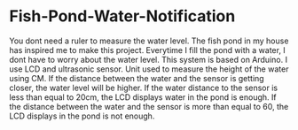 # Fish-Pond-Water-Notification
You dont need a ruler to measure the water level.
The fish pond in my house has inspired me to make this project. Everytime I fill the pond with a water, I dont have to worry about the water level. 
This system is based on Arduino. I use LCD and ultrasonic sensor. Unit used to measure the height of the water using CM.
If the distance between the water and the sensor is getting closer, the water level will be higher.
If the water distance to the sensor is less than equal to 20cm, the LCD displays water in the pond is enough.
If the distance between the water and the sensor is more than equal to 60, the LCD displays in the pond is not enough.
